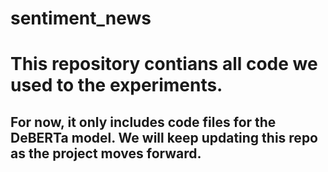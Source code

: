 # sentiment_news
# This repository contians all code we used to the experiments. 
## For now, it only includes code files for the DeBERTa model. We will keep updating this repo as the project moves forward.
